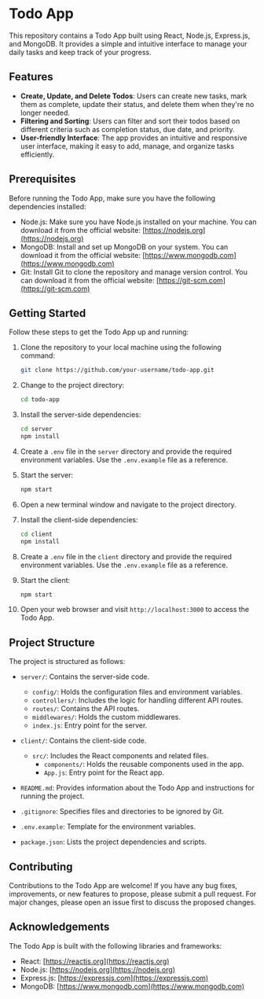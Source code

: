 # Todo App

This repository contains a Todo App built using React, Node.js, Express.js, and MongoDB. It provides a simple and intuitive interface to manage your daily tasks and keep track of your progress.

## Features


- **Create, Update, and Delete Todos**: Users can create new tasks, mark them as complete, update their status, and delete them when they're no longer needed.
- **Filtering and Sorting**: Users can filter and sort their todos based on different criteria such as completion status, due date, and priority.
- **User-friendly Interface**: The app provides an intuitive and responsive user interface, making it easy to add, manage, and organize tasks efficiently.

## Prerequisites

Before running the Todo App, make sure you have the following dependencies installed:

- Node.js: Make sure you have Node.js installed on your machine. You can download it from the official website: [https://nodejs.org](https://nodejs.org)
- MongoDB: Install and set up MongoDB on your system. You can download it from the official website: [https://www.mongodb.com](https://www.mongodb.com)
- Git: Install Git to clone the repository and manage version control. You can download it from the official website: [https://git-scm.com](https://git-scm.com)

## Getting Started

Follow these steps to get the Todo App up and running:

1. Clone the repository to your local machine using the following command:
   ```bash
   git clone https://github.com/your-username/todo-app.git
   ```

2. Change to the project directory:
   ```bash
   cd todo-app
   ```

3. Install the server-side dependencies:
   ```bash
   cd server
   npm install
   ```

4. Create a `.env` file in the `server` directory and provide the required environment variables. Use the `.env.example` file as a reference.

5. Start the server:
   ```bash
   npm start
   ```

6. Open a new terminal window and navigate to the project directory.

7. Install the client-side dependencies:
   ```bash
   cd client
   npm install
   ```

8. Create a `.env` file in the `client` directory and provide the required environment variables. Use the `.env.example` file as a reference.

9. Start the client:
   ```bash
   npm start
   ```

10. Open your web browser and visit `http://localhost:3000` to access the Todo App.

## Project Structure

The project is structured as follows:

- `server/`: Contains the server-side code.
  - `config/`: Holds the configuration files and environment variables.
  - `controllers/`: Includes the logic for handling different API routes.
  - `routes/`: Contains the API routes.
  - `middlewares/`: Holds the custom middlewares.
  - `index.js`: Entry point for the server.

- `client/`: Contains the client-side code.
  - `src/`: Includes the React components and related files.
    - `components/`: Holds the reusable components used in the app.
    - `App.js`: Entry point for the React app.

- `README.md`: Provides information about the Todo App and instructions for running the project.
- `.gitignore`: Specifies files and directories to be ignored by Git.
- `.env.example`: Template for the environment variables.
- `package.json`: Lists the project dependencies and scripts.

## Contributing

Contributions to the Todo App are welcome! If you have any bug fixes, improvements, or new features to propose, please submit a pull request. For major changes, please open an issue first to discuss the proposed changes.


## Acknowledgements

The Todo App is built with the following libraries and frameworks:

- React: [https://reactjs.org](https://reactjs.org)
- Node.js: [https://nodejs.org](https://nodejs.org)
- Express.js: [https://expressjs.com](https://expressjs.com)
- MongoDB: [https://www.mongodb.com](https://www.mongodb.com)
